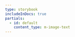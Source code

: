 ```yaml
---
type: storybook
includeInDocs: true
partials:
  - id: default
    content_type: m-image-text
---
```




